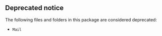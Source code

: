 ## Deprecated notice

The following files and folders in this package are considered deprecated:


- `Mail`
